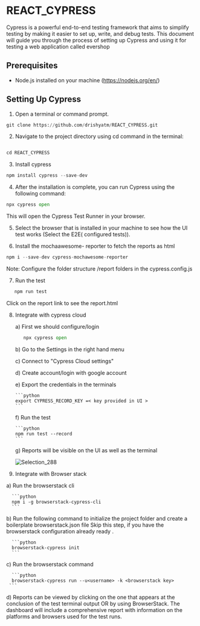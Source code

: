 # REACT_CYPRESS
Cypress is a powerful end-to-end testing framework that aims to simplify testing by making it easier to set up, write, and debug tests. This document will guide you through the process of setting up Cypress and using it for testing a web application called evershop

## Prerequisites
- Node.js installed on your machine (https://nodejs.org/en/)

## Setting Up Cypress

1. Open a terminal or command prompt.
```python
git clone https://github.com/drishyatm/REACT_CYPRESS.git
```

2. Navigate to the project directory using cd command in the terminal:
```python

cd REACT_CYPRESS
```

3. Install cypress 
```python
npm install cypress --save-dev
```

4. After the installation is complete, you can run Cypress using the following command:
```python
npx cypress open
```

   This will open the Cypress Test Runner in your browser.

5. Select the browser that is installed in your machine to see how the UI test works (Select the E2E( configured tests)).

6. Install the mochaawesome- reporter to fetch the reports as html
   
```python
npm i --save-dev cypress-mochawesome-reporter
```
   Note: Configure the folder structure /report folders in the cypress.config.js

7. Run the test
```python
   npm run test
```
   Click on the report link to see the report.html

8. Integrate with cypress cloud
   
   a) First we should configure/login
   ```python
      npx cypress open
   ```
   b)  Go to the Settings in the right hand menu
   
   c)  Connect to "Cypress Cloud settings"
   
   d)  Create account/login with google account
   
   e)  Export the credentials in the terminals
   
       ```python
       export CYPRESS_RECORD_KEY =< key provided in UI >      
       ```
   f)  Run the test
   
       ```python
       npm run test --record
       ```
   g) Reports will be visible on the UI as well as the terminal
   
   ![Selection_288](https://github.com/drishyatm/REACT_CYPRESS/assets/66368262/58f39f87-b7fe-492b-ac28-0fb511da7644)

10. Integrate with Browser stack 

   a) Run the browserstack cli
   
      ```python
      npm i -g browserstack-cypress-cli
      ```
      
   b) Run the following command to initialize the project folder and create a boilerplate browserstack.json file
      Skip this step, if you have the browserstack configuration already ready .
   
      ```python
      browserstack-cypress init
      ```
      
   c) Run the browserstack command
   
      ```python
      browserstack-cypress run --u<username> -k <browserstack key>
     ```
     
   d) Reports can be viewed by clicking on the one that appears at the conclusion of the test terminal output OR        by using BrowserStack. The dashboard will include a comprehensive report with information on the                  platforms and browsers used for the test runs. 

   



